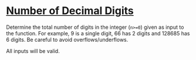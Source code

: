 # [Number of Decimal Digits](https://www.codewars.com/kata/58fa273ca6d84c158e000052)
Determine the total number of digits in the integer (`n>=0`) given as input to the function. For example, 9 is a single digit, 66 has 2 digits and 128685 has 6 digits. Be careful to avoid overflows/underflows.

All inputs will be valid.